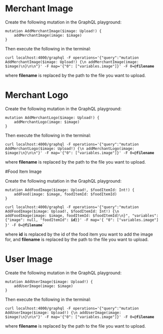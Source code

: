 # Merchant Image

Create the following mutation in the GraphQL playground:

    mutation AddMerchantImage($image: Upload!) {
        addMerchantImage(image: $image)
    }

Then execute the following in the terminal:

`curl localhost:4000/graphql -F operations='{"query":"mutation AddMerchantImage($image: Upload!) {\n addMerchantImage(image: $image)\n}\n\n"}' -F map='{"0": ["variables.image"]}' -F 0=@`**`filename`**

where **filename** is replaced by the path to the file you want to upload.

# Merchant Logo

Create the following mutation in the GraphQL playground:

    mutation AddMerchantLogo($image: Upload!) {
        addMerchantLogo(image: $image)
    }

Then execute the following in the terminal:

`curl localhost:4000/graphql -F operations='{"query":"mutation AddMerchantLogo($image: Upload!) {\n addMerchantLogo(image: $image)\n}\n\n"}' -F map='{"0": ["variables.image"]}' -F 0=@`**`filename`**

where **filename** is replaced by the path to the file you want to upload.

#Food Item Image

Create the following mutation in the GraphQL playground:

    mutation AddFoodImage($image: Upload!, $foodItemId: Int!) {
        addFood(image: $image, foodItemId: $foodItemId)
    }

`curl localhost:4000/graphql -F operations='{"query":"mutation AddFoodImage($image: Upload!, $foodItemId: Int!) {\n addFoodImage(image: $image, foodItemId: $foodItemId)\n}", "variables": {"image": null, "foodItemId": `**`id`**`}}' -F map='{ "0": ["variables.image"] }' -F 0=@`**`filename`**`

where **id** is replaced by the id of the food item you want to add the image for, and **filename** is replaced by the path to the file you want to upload.

# User Image

Create the following mutation in the GraphQL playground:

    mutation AddUserImage($image: Upload!) {
        addUserImage(image: $image)
    }

Then execute the following in the terminal:

`curl localhost:4000/graphql -F operations='{"query":"mutation AddUserImage($image: Upload!) {\n addUserImage(image: $image)\n}\n\n"}' -F map='{"0": ["variables.image"]}' -F 0=@`**`filename`**

where **filename** is replaced by the path to the file you want to upload.
